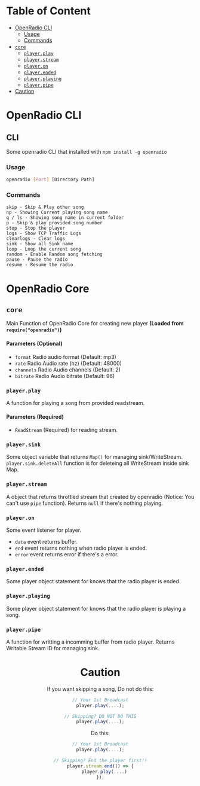 # Table of Content
- [OpenRadio CLI](#cli)
  - [Usage](#usage)
  - [Commands](#commands)
- [`core`](#core)
  - [`player.play`](#playerplay)
  - [`player.stream`](#playerstream)
  - [`player.on`](#playeron)
  - [`player.ended`](#playerended)
  - [`player.playing`](#playerplaying)
  - [`player.pipe`](#playerpipe)
- [Caution](#caution)

# OpenRadio CLI
## CLI
Some openradio CLI that installed with `npm install -g openradio`
### Usage
```bash
openradio [Port] [Directory Path]
```
### Commands
```
skip - Skip & Play other song
np - Showing Current playing song name
q / ls - Showing song name in current folder
p - Skip & play provided song number
stop - Stop the player
logs - Show TCP Traffic Logs
clearlogs - Clear logs
sink - Show all Sink name
loop - Loop the current song
random - Enable Random song fetching
pause - Pause the radio
resume - Resume the radio
```
# OpenRadio Core
## `core`
Main Function of OpenRadio Core for creating new player __(Loaded from `require("openradio")`)__
#### Parameters (Optional)
 - `format` Radio audio format (Default: mp3)
 - `rate` Radio Audio rate (hz) (Default: 48000)
 - `channels` Radio Audio channels (Default: 2)
 - `bitrate` Radio Audio bitrate (Default: 96)
### `player.play`
A function for playing a song from provided readstream.
#### Parameters **(Required)**
  - `ReadStream` (Required) for reading stream.
### `player.sink`
Some object variable that returns `Map()` for managing sink/WriteStream. `player.sink.deleteAll` function is for deleteing all WriteStream inside sink Map.

### `player.stream`
A object that returns throttled stream that created by openradio (Notice: You can't use `pipe` function). Returns `null` if there's nothing playing.
### `player.on` 
Some event listener for player. 
  - `data` event returns buffer.
  - `end` event returns nothing when radio player is ended.
  - `error` event returns error if there's a error.

### `player.ended`
Some player object statement for knows that the radio player is ended.

### `player.playing`
Some player object statement for knows that the radio player is playing a song.

### `player.pipe`
A function for writting a incomming buffer from radio player. Returns Writable Stream ID for managing sink. 

<center>

<h1>Caution</h1>

If you want skipping a song, Do not do this:

```js
// Your 1st Broadcast
player.play(....);

// Skipping? DO NOT DO THIS
player.play(....);
```

Do this:

```js
// Your 1st Broadcast
player.play(....);

// Skipping? End the player first!!
player.stream.end(() => {
   player.play(....)
});
```

</center>
